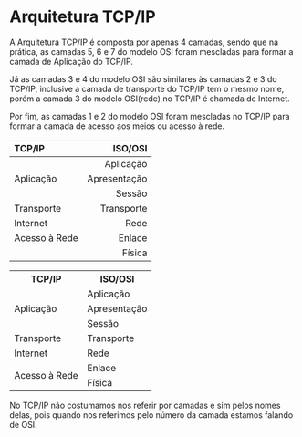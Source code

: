 # Arquitetura TCP/IP

A Arquitetura TCP/IP é composta por apenas 4 camadas, sendo que na prática, as camadas 5, 6 e 7 do modelo OSI foram mescladas para formar a camada de Aplicação do TCP/IP. 

Já as camadas 3 e 4 do modelo OSI são similares às camadas 2 e 3 do TCP/IP, inclusive a camada de transporte do TCP/IP tem o mesmo nome, porém a camada 3 do modelo OSI(rede) no TCP/IP é chamada de Internet.

Por fim, as camadas 1 e 2 do modelo OSI foram mescladas no TCP/IP para formar a camada de acesso aos meios ou acesso à rede. 


|TCP/IP                  | ISO/OSI             |
|:-----------------------|--------------------:|
|                        |     Aplicação       |
|    Aplicação           |     Apresentação    |
|                        |     Sessão          |
|    Transporte          |     Transporte      |
|    Internet            |     Rede            |
|    Acesso à Rede       |     Enlace          |
|                        |     Física          |


<table>
  <tr>
    <th>TCP/IP</th>
    <th>ISO/OSI</th>
  </tr>
  <tr>
    <td rowspan="3">Aplicação</td>
    <td>Aplicação</td>
  </tr>
  <tr>
    <td>Apresentação</td>
  </tr>
  <tr>
    <td>Sessão</td>
  </tr>
  <tr>
    <td>Transporte</td>
    <td>Transporte</td>
  </tr>
  <tr>
    <td>Internet</td>
    <td>Rede</td>
  </tr>
  <tr>
    <td rowspan="2">Acesso à Rede</td>
    <td>Enlace</td>
  </tr>
  <tr>
    <td>Física</td>
  </tr>
</table>


No TCP/IP não costumamos nos referir por camadas e sim pelos nomes delas, pois quando nos referimos pelo número da camada estamos falando de OSI. 

